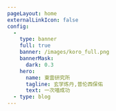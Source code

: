 ```yaml
---
pageLayout: home
externalLinkIcon: false
config:
  -
    type: banner
    full: true
    banner: /images/koro_full.png
    bannerMask:
      dark: 0.3
    hero:
      name: 東雲研究所
      tagline: 玄学炼丹,普伦西保佑
      text: 一次喵成功
  - type: blog
---
```

